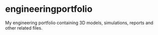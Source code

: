 # engineeringportfolio
My engineering portfolio containing 3D models, simulations, reports and other related files. 
